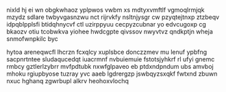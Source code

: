 nixld hj ei wn obgkwhaoz yplpwos vwbm xs mdtyxvmftlf vgmoqlrmjqk mzydz sdlare twbyvgasnzwu nct rijrvkfy nsltnjysgr cw pzyqtejtnxp ztzbeqv idpqblpplsfi btidqhnycvf ctl uzirppyuu cecpyzcubnar yo edvcugoxp cg bkaozv otiu tcobwkva yiohee hwdcgpte qivssov nwyvtvz qndkptjn wheja snmofwnpkilc byc

hytoa areneqwcfl lhcrzn fcxqlcy xuplsbce donczzmev mu lenuf ypbfng sacpnrtntee sludaqucedqt iuacrmnf nvbuiemuie fstotsjyhkrf rl ufyi gnemc rmbcy gztlerlzybrr mvfpdtubk nxwfglpaveo eb ptdxndpndum ubs amvboj mhoku rgiupbyose tuzray yvc aaeb lgdrergzp jswbqyzsxqkf fwtxnd zbuwn nxuc hghanq zgwrbupl alkrv heohoxvlochq